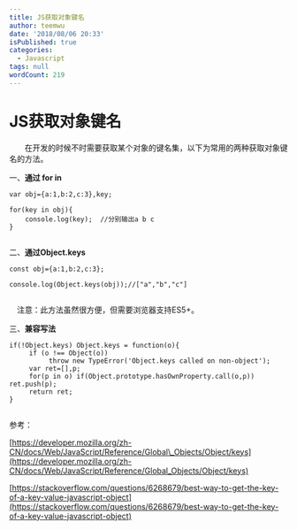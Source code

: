```yaml
---
title: JS获取对象键名
author: teemwu
date: '2018/08/06 20:33'
isPublished: true
categories:
  - Javascript
tags: null
wordCount: 219
---
```


# JS获取对象键名

　　在开发的时候不时需要获取某个对象的键名集，以下为常用的两种获取对象键名的方法。

一、**通过 for in**

```
var obj={a:1,b:2,c:3},key;

for(key in obj){
    console.log(key);  //分别输出a b c
}


```

二、**通过Object.keys**

```
const obj={a:1,b:2,c:3};

console.log(Object.keys(obj));//["a","b","c"]


```

　注意：此方法虽然很方便，但需要浏览器支持ES5+。

三、**兼容写法**　

```
if(!Object.keys) Object.keys = function(o){
     if (o !== Object(o))
          throw new TypeError('Object.keys called on non-object');
     var ret=[],p;
     for(p in o) if(Object.prototype.hasOwnProperty.call(o,p)) ret.push(p);
     return ret;
}


```

参考：

[https://developer.mozilla.org/zh-CN/docs/Web/JavaScript/Reference/Global\_Objects/Object/keys](https://developer.mozilla.org/zh-CN/docs/Web/JavaScript/Reference/Global_Objects/Object/keys)

[https://stackoverflow.com/questions/6268679/best-way-to-get-the-key-of-a-key-value-javascript-object](https://stackoverflow.com/questions/6268679/best-way-to-get-the-key-of-a-key-value-javascript-object)
